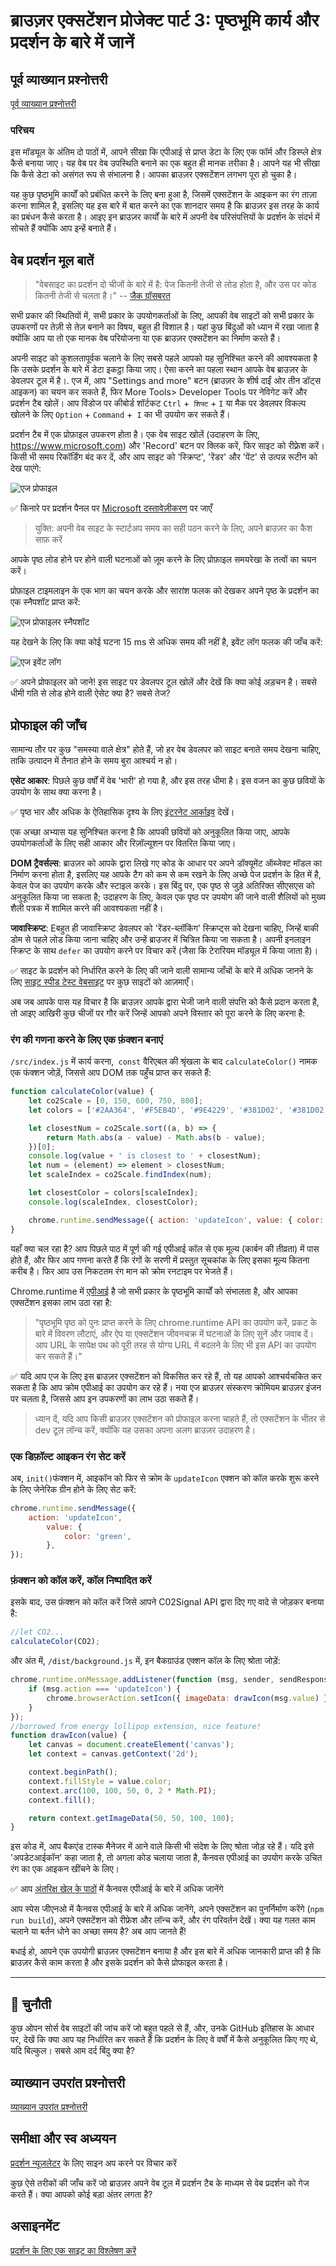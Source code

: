 # ब्राउज़र एक्सटेंशन प्रोजेक्ट पार्ट 3: पृष्ठभूमि कार्य और प्रदर्शन के बारे में जानें

## पूर्व व्याख्यान प्रश्नोत्तरी

[पूर्व व्याख्यान प्रश्नोत्तरी](https://calm-wave-0d1a32b03.1.azurestaticapps.net/quiz/27?loc=hi)

### परिचय

इस मॉड्यूल के अंतिम दो पाठों में, आपने सीखा कि एपीआई से प्राप्त डेटा के लिए एक फॉर्म और डिस्प्ले क्षेत्र कैसे बनाया जाए। यह वेब पर वेब उपस्थिति बनाने का एक बहुत ही मानक तरीका है। आपने यह भी सीखा कि कैसे डेटा को असंगत रूप से संभालना है। आपका ब्राउज़र एक्सटेंशन लगभग पूरा हो चुका है।

यह कुछ पृष्ठभूमि कार्यों को प्रबंधित करने के लिए बना हुआ है, जिसमें एक्सटेंशन के आइकन का रंग ताज़ा करना शामिल है, इसलिए यह इस बारे में बात करने का एक शानदार समय है कि ब्राउज़र इस तरह के कार्य का प्रबंधन कैसे करता है। आइए इन ब्राउज़र कार्यों के बारे में अपनी वेब परिसंपत्तियों के प्रदर्शन के संदर्भ में सोचते हैं क्योंकि आप इन्हें बनाते हैं।

## वेब प्रदर्शन मूल बातें

> "वेबसाइट का प्रदर्शन दो चीजों के बारे में है: पेज कितनी तेजी से लोड होता है, और उस पर कोड कितनी तेजी से चलता है।" -- [जैक ग्रॉसबरत](https://www.smashingmagazine.com/2012/06/javascript-profiling-chrome-developer-tools/)

सभी प्रकार की स्थितियों में, सभी प्रकार के उपयोगकर्ताओं के लिए, आपकी वेब साइटों को सभी प्रकार के उपकरणों पर तेज़ी से तेज़ बनाने का विषय, बहुत ही विशाल है। यहां कुछ बिंदुओं को ध्यान में रखा जाता है क्योंकि आप या तो एक मानक वेब परियोजना या एक ब्राउज़र एक्सटेंशन का निर्माण करते हैं।

अपनी साइट को कुशलतापूर्वक चलाने के लिए सबसे पहले आपको यह सुनिश्चित करने की आवश्यकता है कि उसके प्रदर्शन के बारे में डेटा इकट्ठा किया जाए। ऐसा करने का पहला स्थान आपके वेब ब्राउज़र के डेवलपर टूल में है।. एज में, आप "Settings and more" बटन (ब्राउज़र के शीर्ष दाईं ओर तीन डॉट्स आइकन) का चयन कर सकते हैं, फिर More Tools> Developer Tools पर नेविगेट करें और प्रदर्शन टैब खोलें। आप विंडोज पर कीबोर्ड शॉर्टकट `Ctrl` +` शिफ्ट` + `I` या मैक पर डेवलपर विकल्प खोलने के लिए `Option` + `Command` +` I` का भी उपयोग कर सकते हैं।

प्रदर्शन टैब में एक प्रोफ़ाइल उपकरण होता है। एक वेब साइट खोलें (उदाहरण के लिए, https://www.microsoft.com) और 'Record' बटन पर क्लिक करें, फिर साइट को रीफ़्रेश करें। किसी भी समय रिकॉर्डिंग बंद कर दें, और आप साइट को 'स्क्रिप्ट', 'रेंडर' और 'पेंट' से उत्पन्न रूटीन को देख पाएंगे:

![एज प्रोफाइल](../images/profiler.png)

✅ किनारे पर प्रदर्शन पैनल पर [Microsoft दस्तावेज़ीकरण](https://docs.microsoft.com/microsoft-edge/devtools-guide/performance?WT.mc_id=academy-13441-cxa) पर जाएँ

> युक्ति: अपनी वेब साइट के स्टार्टअप समय का सही पठन करने के लिए, अपने ब्राउज़र का कैश साफ़ करें

आपके पृष्ठ लोड होने पर होने वाली घटनाओं को ज़ूम करने के लिए प्रोफ़ाइल समयरेखा के तत्वों का चयन करें।

प्रोफ़ाइल टाइमलाइन के एक भाग का चयन करके और सारांश फलक को देखकर अपने पृष्ठ के प्रदर्शन का एक स्नैपशॉट प्राप्त करें:

![एज प्रोफाइलर स्नैपशॉट](../images/snapshot.png)

यह देखने के लिए कि क्या कोई घटना 15 ms से अधिक समय की नहीं है, इवेंट लॉग फलक की जाँच करें:

![एज इवेंट लॉग](../images/log.png)

✅ अपने प्रोफाइलर को जाने! इस साइट पर डेवलपर टूल खोलें और देखें कि क्या कोई अड़चन है। सबसे धीमी गति से लोड होने वाली ऐसेट क्या है? सबसे तेज?

## प्रोफाइल की जाँच

सामान्य तौर पर कुछ "समस्या वाले क्षेत्र" होते हैं, जो हर वेब डेवलपर को साइट बनाते समय देखना चाहिए, ताकि उत्पादन में तैनात होने के समय बुरा आश्चर्य न हो।

**एसेट आकार**: पिछले कुछ वर्षों में वेब 'भारी' हो गया है, और इस तरह धीमा है। इस वजन का कुछ छवियों के उपयोग के साथ क्या करना है।

✅ पृष्ठ भार और अधिक के ऐतिहासिक दृश्य के लिए [इंटरनेट आर्काइव](https://httparchive.org/reports/page-weight) देखें।

एक अच्छा अभ्यास यह सुनिश्चित करना है कि आपकी छवियों को अनुकूलित किया जाए, आपके उपयोगकर्ताओं के लिए सही आकार और रिज़ॉल्यूशन पर वितरित किया जाए।

**DOM ट्रैवर्सल्स**: ब्राउज़र को आपके द्वारा लिखे गए कोड के आधार पर अपने डॉक्यूमेंट ऑब्जेक्ट मॉडल का निर्माण करना होता है, इसलिए यह आपके टैग को कम से कम रखने के लिए अच्छे पेज प्रदर्शन के हित में है, केवल पेज का उपयोग करके और स्टाइल करके। इस बिंदु पर, एक पृष्ठ से जुड़े अतिरिक्त सीएसएस को अनुकूलित किया जा सकता है; उदाहरण के लिए, केवल एक पृष्ठ पर उपयोग की जाने वाली शैलियों को मुख्य शैली पत्रक में शामिल करने की आवश्यकता नहीं है।

**जावास्क्रिप्ट**: Eबहुत ही जावास्क्रिप्ट डेवलपर को 'रेंडर-ब्लॉकिंग' स्क्रिप्ट्स को देखना चाहिए, जिन्हें बाकी डोम से पहले लोड किया जाना चाहिए और उन्हें ब्राउजर में चित्रित किया जा सकता है। अपनी इनलाइन स्क्रिप्ट के साथ `defer` का उपयोग करने पर विचार करें (जैसा कि टेरारियम मॉड्यूल में किया जाता है)।

✅ साइट के प्रदर्शन को निर्धारित करने के लिए की जाने वाली सामान्य जाँचों के बारे में अधिक जानने के लिए [साइट स्पीड टेस्ट वेबसाइट](https://www.webpagetest.org/) पर कुछ साइटों को आज़माएँ।

अब जब आपके पास यह विचार है कि ब्राउज़र आपके द्वारा भेजी जाने वाली संपत्ति को कैसे प्रदान करता है, तो आइए आखिरी कुछ चीजों पर गौर करें जिन्हें आपको अपने विस्तार को पूरा करने के लिए करना है:

### रंग की गणना करने के लिए एक फ़ंक्शन बनाएं

`/src/index.js` में कार्य करना,` const` वैरिएबल की श्रृंखला के बाद `calculateColor()` नामक एक फंक्शन जोड़ें, जिससे आप DOM तक पहुँच प्राप्त कर सकते हैं:

```JavaScript
function calculateColor(value) {
	let co2Scale = [0, 150, 600, 750, 800];
	let colors = ['#2AA364', '#F5EB4D', '#9E4229', '#381D02', '#381D02'];

	let closestNum = co2Scale.sort((a, b) => {
		return Math.abs(a - value) - Math.abs(b - value);
	})[0];
	console.log(value + ' is closest to ' + closestNum);
	let num = (element) => element > closestNum;
	let scaleIndex = co2Scale.findIndex(num);

	let closestColor = colors[scaleIndex];
	console.log(scaleIndex, closestColor);

	chrome.runtime.sendMessage({ action: 'updateIcon', value: { color: closestColor } });
}
```

यहाँ क्या चल रहा है? आप पिछले पाठ में पूर्ण की गई एपीआई कॉल से एक मूल्य (कार्बन की तीव्रता) में पास होते हैं, और फिर आप गणना करते हैं कि रंगों के सरणी में प्रस्तुत सूचकांक के लिए इसका मूल्य कितना करीब है। फिर आप उस निकटतम रंग मान को क्रोम रनटाइम पर भेजते हैं।

Chrome.runtime में [एपीआई](https://developer.chrome.com/extensions/runtime) है जो सभी प्रकार के पृष्ठभूमि कार्यों को संभालता है, और आपका एक्सटेंशन इसका लाभ उठा रहा है:

> "पृष्ठभूमि पृष्ठ को पुनः प्राप्त करने के लिए chrome.runtime API का उपयोग करें, प्रकट के बारे में विवरण लौटाएं, और ऐप या एक्सटेंशन जीवनचक्र में घटनाओं के लिए सुनें और जवाब दें। आप URL के सापेक्ष पथ को पूरी तरह से योग्य URL में बदलने के लिए भी इस API का उपयोग कर सकते हैं।"

✅ यदि आप एज के लिए इस ब्राउज़र एक्सटेंशन को विकसित कर रहे हैं, तो यह आपको आश्चर्यचकित कर सकता है कि आप क्रोम एपीआई का उपयोग कर रहे हैं। नया एज ब्राउज़र संस्करण क्रोमियम ब्राउज़र इंजन पर चलता है, जिससे आप इन उपकरणों का लाभ उठा सकते हैं।

> ध्यान दें, यदि आप किसी ब्राउज़र एक्सटेंशन को प्रोफाइल करना चाहते हैं, तो एक्सटेंशन के भीतर से dev टूल लॉन्च करें, क्योंकि यह उसका अपना अलग ब्राउज़र उदाहरण है।

### एक डिफ़ॉल्ट आइकन रंग सेट करें

अब, `init()`फंक्शन में, आइकॉन को फिर से क्रोम के `updateIcon` एक्शन को कॉल करके शुरू करने के लिए जेनेरिक ग्रीन होने के लिए सेट करें:

```JavaScript
chrome.runtime.sendMessage({
	action: 'updateIcon',
		value: {
			color: 'green',
		},
});
```
### फ़ंक्शन को कॉल करें, कॉल निष्पादित करें

इसके बाद, उस फ़ंक्शन को कॉल करें जिसे आपने C02Signal API द्वारा दिए गए वादे से जोड़कर बनाया है:

```JavaScript
//let CO2...
calculateColor(CO2);
```

और अंत में, `/dist/background.js` में, इन बैकग्राउंड एक्शन कॉल के लिए श्रोता जोड़ें:

```JavaScript
chrome.runtime.onMessage.addListener(function (msg, sender, sendResponse) {
	if (msg.action === 'updateIcon') {
		chrome.browserAction.setIcon({ imageData: drawIcon(msg.value) });
	}
});
//borrowed from energy lollipop extension, nice feature!
function drawIcon(value) {
	let canvas = document.createElement('canvas');
	let context = canvas.getContext('2d');

	context.beginPath();
	context.fillStyle = value.color;
	context.arc(100, 100, 50, 0, 2 * Math.PI);
	context.fill();

	return context.getImageData(50, 50, 100, 100);
}
```
इस कोड में, आप बैकएंड टास्क मैनेजर में आने वाले किसी भी संदेश के लिए श्रोता जोड़ रहे हैं। यदि इसे 'अपडेटआईकॉन' कहा जाता है, तो अगला कोड चलाया जाता है, कैनवस एपीआई का उपयोग करके उचित रंग का एक आइकन खींचने के लिए।

✅ आप [अंतरिक्ष खेल के पाठों](../../../6-space-game/2-drawing-to-canvas/translations/README.hi.md) में कैनवस एपीआई के बारे में अधिक जानेंगे

आप स्पेस जीएनओ में कैनवस एपीआई के बारे में अधिक जानेंगे, अपने एक्सटेंशन का पुनर्निर्माण करेंगे (`npm run build`), अपने एक्सटेंशन को रीफ्रेश और लॉन्च करें, और रंग परिवर्तन देखें। क्या यह गलत काम चलाने या बर्तन धोने का अच्छा समय है? अब आप जानते हैं!

बधाई हो, आपने एक उपयोगी ब्राउज़र एक्सटेंशन बनाया है और इस बारे में अधिक जानकारी प्राप्त की है कि ब्राउज़र कैसे काम करता है और इसके प्रदर्शन को कैसे प्रोफाइल करता है।

---

## 🚀 चुनौती

कुछ ओपन सोर्स वेब साइटों की जांच करें जो बहुत पहले से हैं, और, उनके GitHub इतिहास के आधार पर, देखें कि क्या आप यह निर्धारित कर सकते हैं कि प्रदर्शन के लिए वे वर्षों में कैसे अनुकूलित किए गए थे, यदि बिल्कुल। सबसे आम दर्द बिंदु क्या है?

## व्याख्यान उपरांत प्रश्नोत्तरी

[व्याख्यान उपरांत प्रश्नोत्तरी](https://calm-wave-0d1a32b03.1.azurestaticapps.net/quiz/28?loc=hi)

## समीक्षा और स्व अध्ययन

[प्रदर्शन न्यूज़लेटर](https://perf.email/) के लिए साइन अप करने पर विचार करें

कुछ ऐसे तरीकों की जाँच करें जो ब्राउज़र अपने वेब टूल में प्रदर्शन टैब के माध्यम से वेब प्रदर्शन को गेज करते हैं। क्या आपको कोई बड़ा अंतर लगता है?

## असाइनमेंट

[प्रदर्शन के लिए एक साइट का विश्लेषण करें](assignment.hi.md)

